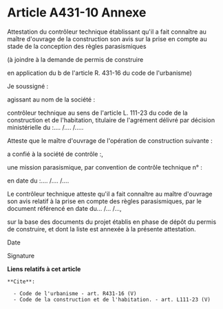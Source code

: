 # Article A431-10 Annexe

Attestation du contrôleur technique établissant qu'il a fait connaître au maître d'ouvrage de la construction son avis sur la
prise en compte au stade de la conception des règles parasismiques 

(à joindre à la demande de permis de construire 

en application du b de l'article R. 431-16 du code de l'urbanisme) 

Je soussigné : 

agissant au nom de la société : 

contrôleur technique au sens de l'article L. 111-23 du code de la construction et de l'habitation, titulaire de l'agrément
délivré par décision ministérielle du :.... /.... /..... 

Atteste que le maître d'ouvrage de l'opération de construction suivante : 

a confié à la société de contrôle :, 

une mission parasismique, par convention de contrôle technique n° : 

en date du :.... /.... /.... 

Le contrôleur technique atteste qu'il a fait connaître au maître d'ouvrage son avis relatif à la prise en compte des règles
parasismiques, par le document référencé en date du... /... /..., 

sur la base des documents du projet établis en phase de dépôt du permis de construire, et dont la liste est annexée à la
présente attestation. 

Date 

Signature

**Liens relatifs à cet article**

	**Cite**:

	  - Code de l'urbanisme - art. R431-16 (V)
	  - Code de la construction et de l'habitation. - art. L111-23 (V)
